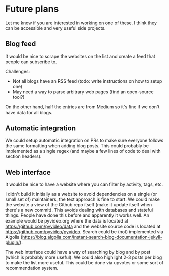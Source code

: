 # Future plans

Let me know if you are interested in working on one of these. I think they can be accessible and very useful side projects.

## Blog feed

It would be nice to scrape the websites on the list and create a feed that people can subscribe to.

Challenges:
- Not all blogs have an RSS feed (todo: write instructions on how to setup one)
- May need a way to parse arbitrary web pages (find an open-source tool?)

On the other hand, half the entries are from Medium so it's fine if we don't have data for all blogs.

## Automatic integration

We could setup automatic integration on PRs to make sure everyone follows the same formatting when adding blog posts. This could probably be implemented as a single regex (and maybe a few lines of code to deal with section headers).

## Web interface

It would be nice to have a website where you can filter by activity, tags, etc.

I didn't build it initially as a website to avoid dependencies on a single (or small set of) maintainers, the text approach is fine to start. We could make the website a view of the Github repo itself (make it update itself when there's a new commit). This avoids dealing with databases and stateful things. People have done this before and apparently it works well. An example would be pyvideo.org where the data is located at https://github.com/pyvideo/data and the website source code is located at https://github.com/pyvideo/pyvideo. Search could be (not) implemented via Algolia (https://blog.algolia.com/instant-search-blog-documentation-jekyll-plugin/).

The web interface could have a way of searching by blog and by post (which is probably more useful). We could also highlight 2-3 posts per blog to make the list more useful. This could be done via upvotes or some sort of recommendation system.
